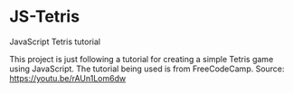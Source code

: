 # JS-Tetris
JavaScript Tetris tutorial

This project is just following a tutorial for creating a simple Tetris game using JavaScript.
The tutorial being used is from FreeCodeCamp.
Source: https://youtu.be/rAUn1Lom6dw